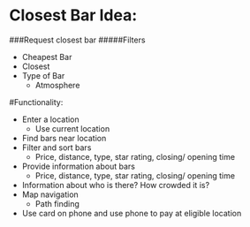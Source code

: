 # Closest Bar Idea:

###Request closest bar
#####Filters
- Cheapest Bar
- Closest
- Type of Bar
  - Atmosphere
  
  
#Functionality:
- Enter a location
  - Use current location
- Find bars near location
- Filter and sort bars
  - Price, distance, type, star rating, closing/ opening time
- Provide information about bars
  - Price, distance, type, star rating, closing/ opening time
- Information about who is there? How crowded it is?
- Map navigation
  - Path finding
- Use card on phone and use phone to pay at eligible location
